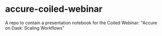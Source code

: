 # accure-coiled-webinar
A repo to contain a presentation notebook for the Coiled Webinar: "Accure on Dask: Scaling Workflows"
